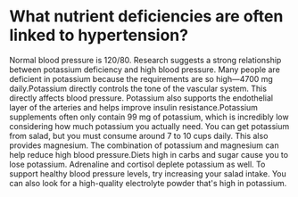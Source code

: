 # What nutrient deficiencies are often linked to hypertension?

Normal blood pressure is 120/80. Research suggests a strong relationship between potassium deficiency and high blood pressure. Many people are deficient in potassium because the requirements are so high—4700 mg daily.Potassium directly controls the tone of the vascular system. This directly affects blood pressure. Potassium also supports the endothelial layer of the arteries and helps improve insulin resistance.Potassium supplements often only contain 99 mg of potassium, which is incredibly low considering how much potassium you actually need. You can get potassium from salad, but you must consume around 7 to 10 cups daily. This also provides magnesium. The combination of potassium and magnesium can help reduce high blood pressure.Diets high in carbs and sugar cause you to lose potassium. Adrenaline and cortisol deplete potassium as well. To support healthy blood pressure levels, try increasing your salad intake. You can also look for a high-quality electrolyte powder that's high in potassium.
